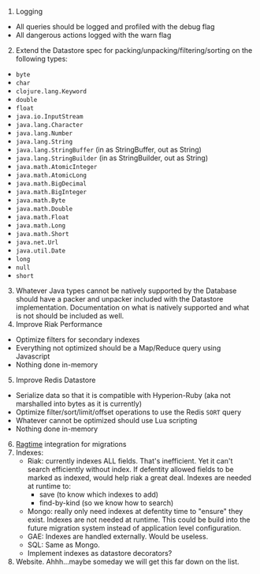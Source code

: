 1. Logging
  * All queries should be logged and profiled with the debug flag
  * All dangerous actions logged with the warn flag
2. Extend the Datastore spec for packing/unpacking/filtering/sorting on the following types:
  * `byte`
  * `char`
  * `clojure.lang.Keyword`
  * `double`
  * `float`
  * `java.io.InputStream`
  * `java.lang.Character`
  * `java.lang.Number`
  * `java.lang.String`
  * `java.lang.StringBuffer` (in as StringBuffer, out as String)
  * `java.lang.StringBuilder` (in as StringBuilder, out as String)
  * `java.math.AtomicInteger`
  * `java.math.AtomicLong`
  * `java.math.BigDecimal`
  * `java.math.BigInteger`
  * `java.math.Byte`
  * `java.math.Double`
  * `java.math.Float`
  * `java.math.Long`
  * `java.math.Short`
  * `java.net.Url`
  * `java.util.Date`
  * `long`
  * `null`
  * `short`
3. Whatever Java types cannot be natively supported by the Database should have a packer and unpacker included with the Datastore implementation. Documentation on what is natively supported and what is not should be included as well.
4. Improve Riak Performance
  * Optimize filters for secondary indexes
  * Everything not optimized should be a Map/Reduce query using Javascript
  * Nothing done in-memory
5. Improve Redis Datastore
  * Serialize data so that it is compatible with Hyperion-Ruby (aka not marshalled into bytes as it is currently)
  * Optimize filter/sort/limit/offset operations to use the Redis `SORT` query
  * Whatever cannot be optimized should use Lua scripting
  * Nothing done in-memory
6. [Ragtime](https://github.com/weavejester/ragtime) integration for migrations
7. Indexes:
    * Riak: currently indexes ALL fields.  That's inefficient. Yet it can't search efficiently without index.  If defentity allowed fields to be marked as indexed, would help riak a great deal. Indexes are needed at runtime to:
        - save (to know which indexes to add)
        - find-by-kind (so we know how to search)
    * Mongo: really only need indexes at defentity time to "ensure" they exist.  Indexes are not needed at runtime. This could be build into the future migration system instead of application level configuration.
    * GAE: Indexes are handled externally. Would be useless.
    * SQL: Same as Mongo.
    * Implement indexes as datastore decorators?
8. Website. Ahhh...maybe someday we will get this far down on the list.
